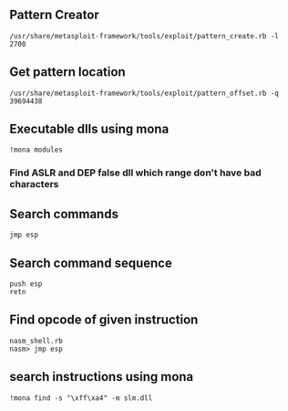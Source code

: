 
## Pattern Creator
```
/usr/share/metasploit-framework/tools/exploit/pattern_create.rb -l 2700
```

## Get pattern location
```
/usr/share/metasploit-framework/tools/exploit/pattern_offset.rb -q 39694438
```
## Executable dlls using mona
```
!mona modules
```
### Find ASLR and DEP false dll which range don't have bad characters

## Search commands
```
jmp esp
```
## Search command sequence
```
push esp
retn
```

## Find opcode of given instruction
```
nasm_shell.rb
nasm> jmp esp
```
## search instructions using mona
```
!mona find -s "\xff\xa4" -m slm.dll
```
